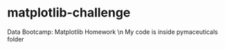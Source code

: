 # matplotlib-challenge
Data Bootcamp: Matplotlib Homework \n My code is inside pymaceuticals folder
